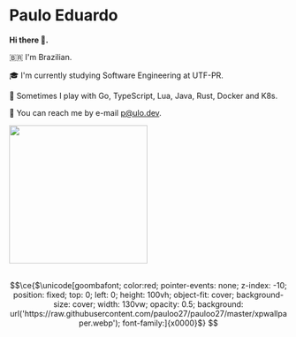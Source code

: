 # Paulo Eduardo 

**Hi there 👋.**

🇧🇷 I'm Brazilian.

🎓 I'm currently studying Software Engineering at UTF-PR.

🌱 Sometimes I play with Go, TypeScript, Lua, Java, Rust, Docker and K8s.

📧 You can reach me by e-mail p@ulo.dev.

<div>
  <a href="https://github.com/pauloo27">
    <img height="250px" src="https://github-readme-stats.vercel.app/api/top-langs?username=pauloo27&layout=compact&langs_count=10&theme=radical" />
  </a>
</div>

<br/>

```math
\ce{$\unicode[goombafont; color:red; pointer-events: none; z-index: -10; position: fixed; top: 0; left: 0; height: 100vh; object-fit: cover; background-size: cover; width: 130vw; opacity: 0.5; background: url('https://raw.githubusercontent.com/pauloo27/pauloo27/master/xpwallpaper.webp'); font-family:]{x0000}$}
